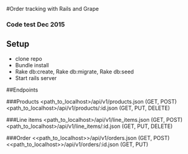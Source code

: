 #Order tracking with Rails and Grape

### Code test Dec 2015

## Setup
- clone repo
- Bundle install
- Rake db:create, Rake db:migrate, Rake db:seed
- Start rails server

##Endpoints
 
###Products
<path_to_localhost>/api/v1/products.json
(GET, POST)
<path_to_localhost>/api/v1/products/:id.json
(GET, PUT, DELETE)

###Line items
<path_to_localhost>/api/v1/line_items.json
(GET, POST)
<path_to_localhost>/api/v1/line_items/:id.json
(GET, PUT, DELETE)

###Order
<<path_to_localhost>>/api/v1/orders.json
(GET, POST)
<<path_to_localhost>>/api/v1/orders/:id.json
(GET, PUT)
